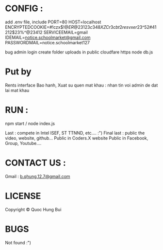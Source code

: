 # CONFIG : 
add .env file, include 
PORT=80
HOST=localhost
ENCRYPTEDCOOKIE=#!czx$$!@ER@23123c348XZCr3cbt2resvxer$23^52#41212$23%^@23412
SERVICEEMAIL=gmail
IDEMAIL=notice.schoolmarket@gmail.com
PASSWORDMAIL=notice.schoolmarket127

bug admin login
create folder uploads in public
cloudfare 
https
node db.js

# Put by
Rents interface
Bao hanh, Xuat su
quen mat khau : nhan tin voi admin de dat lai mat khau
# RUN :
npm start / node index.js

Last : compete in Intel ISEF, ST TTNND, etc.... :") 
Final last : public the video, website, github...
    Public in Coders.X website 
    Public in Facebook, Group, Youtube....

# CONTACT US :
Gmail : b.qhung.12.7@gmail.com

# LICENSE
Copyright © Quoc Hung Bui 


# BUGS
Not found :") 